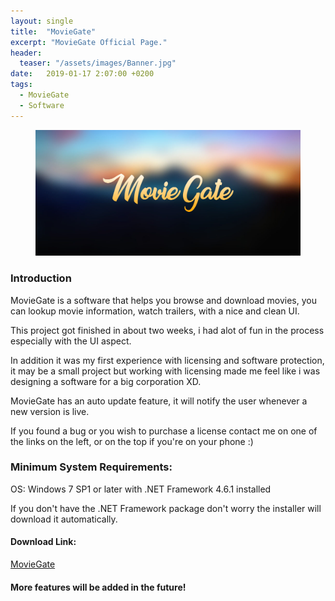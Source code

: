 ```yaml
---
layout: single
title:  "MovieGate"
excerpt: "MovieGate Official Page."
header:
  teaser: "/assets/images/Banner.jpg"
date:   2019-01-17 2:07:00 +0200
tags:
  - MovieGate 
  - Software
---
```

 
<figure>
	<a href=""><img src="/assets/images/Banner.jpg"></a>
</figure>

### Introduction


MovieGate is a software that helps you browse and download movies, you can lookup movie information, watch trailers, with a nice and clean UI.

This project got finished in about two weeks, i had alot of fun in the process especially with the UI aspect.

In addition it was my first experience with licensing and software protection, it may be a small project but working with licensing made me feel like i was designing a software for a big corporation XD.

MovieGate has an auto update feature, it will notify the user whenever a new version is live.

If you found a bug or you wish to purchase a license contact me on one of the links on the left, or on the top if you're on your phone :)


### Minimum System Requirements:

OS: Windows 7 SP1 or later with .NET Framework 4.6.1 installed

If you don't have the .NET Framework package don't worry the installer will download it automatically.


#### Download Link:


[MovieGate](https://github.com/hmz777/MovieGate/releases/download/1.0/MovieGateSetup.exe)

#### More features will be added in the future!






